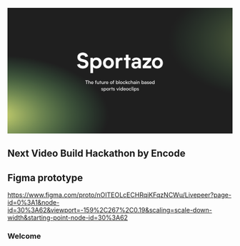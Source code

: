 ![Cover Image](Wallpaper.png)
## Next Video Build Hackathon by Encode
## Figma prototype
https://www.figma.com/proto/nOITEOLcECHRqiKFqzNCWu/Livepeer?page-id=0%3A1&node-id=30%3A62&viewport=-159%2C267%2C0.19&scaling=scale-down-width&starting-point-node-id=30%3A62
### Welcome


